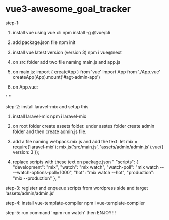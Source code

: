 # vue3-awesome_goal_tracker

step-1:

1. install vue using vue cli
   npm install -g @vue/cli

2. add package.json file
   npm init

3. install vue latest version (version 3)
   npm i vue@next

4. on src folder add two file naming main.js and app.js

5. on main.js:
   import { createApp } from 'vue'
   import App from './App.vue'
   createApp(App).mount('#agt-admin-app')

6. on App.vue:

"<template>
  <div id="agt-admin-app">{{ msg }}</div>
</template>
<script>
export default {
  data() {
    return {
      msg: "hello from admin vue panel",
    };
  },
};
</script>"

step-2: install laravel-mix and setup this

1. install laravel-mix
   npm i laravel-mix

2. on root folder create assets folder. under asstes folder create admin folder and then create admin.js file.

3. add a file naming webpack.mix.js and add the text:
   let mix = require('laravel-mix');
   mix.js('src/main.js', 'assets/admin/admin.js').vue({ version: 3 });

4. replace scripts with these text on package.json
"
   "scripts": {
   "development": "mix",
   "watch": "mix watch",
   "watch-poll": "mix watch -- --watch-options-poll=1000",
   "hot": "mix watch --hot",
   "production": "mix --production"
   },
"

step-3: register and enqueue scripts from wordpress side and target 'assets/admin/admin.js'

step-4: install vue-template-compiler
npm i vue-template-compiler

step-5: run command 'npm run watch' then ENJOY!!!
